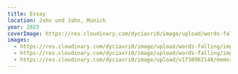 ```yaml
---
title: Essay
location: Jahn und Jahn, Munich
year: 2023
coverImage: https://res.cloudinary.com/dyciaxri0/image/upload/words-falling/img7_lm7hap
images:
  - https://res.cloudinary.com/dyciaxri0/image/upload/words-falling/img8_quah6g
  - https://res.cloudinary.com/dyciaxri0/image/upload/words-falling/img3-cover_qvm4n6
  - https://res.cloudinary.com/dyciaxri0/image/upload/v1730982148/memory/img10_xecpym.jpg
---
```

